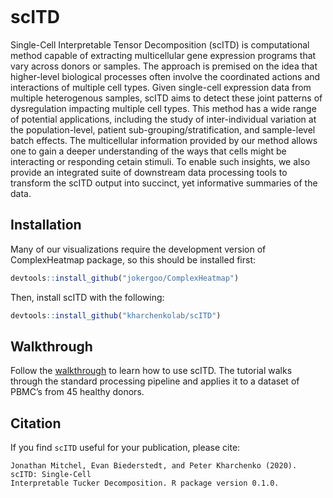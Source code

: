 
<!-- README.md is generated from README.Rmd. Please edit that file -->

<!-- badges: start -->

[![<kharchenkolab>](https://circleci.com/gh/kharchenkolab/scITD.svg?style=svg)](https://app.circleci.com/pipelines/github/kharchenkolab/scITD)
<!-- badges: end -->

# scITD

Single-Cell Interpretable Tensor Decomposition (scITD) is computational method capable of
extracting multicellular gene expression programs that vary across donors or samples. The approach is premised on the idea that higher-level biological processes often involve the coordinated actions and interactions of multiple cell types. Given single-cell expression data from multiple heterogenous samples, scITD aims to detect these joint patterns of dysregulation impacting multiple cell types. This method has a wide range of potential applications, including the study of inter-individual variation at the population-level, patient sub-grouping/stratification, and sample-level batch effects. The multicellular information provided by our method allows one to gain a deeper understanding of the ways that cells might be interacting or responding cetain stimuli. To enable such insights, we also provide an integrated suite of downstream data processing tools to transform the scITD output into succinct, yet informative summaries of the data.

## Installation

Many of our visualizations require the development version of ComplexHeatmap package, so this should be installed first:
    
``` r
devtools::install_github("jokergoo/ComplexHeatmap")
```  

Then, install scITD with the following:

``` r
devtools::install_github("kharchenkolab/scITD")
```

## Walkthrough

Follow the [walkthrough](http://pklab.med.harvard.edu/jonathan/) to
learn how to use scITD. The tutorial walks through the standard
processing pipeline and applies it to a dataset of PBMC’s from 45
healthy donors.

## Citation

If you find `scITD` useful for your publication, please cite:

    Jonathan Mitchel, Evan Biederstedt, and Peter Kharchenko (2020). scITD: Single-Cell
    Interpretable Tucker Decomposition. R package version 0.1.0.
